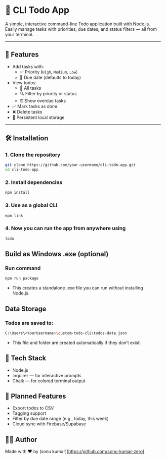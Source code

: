 # 📝 CLI Todo App

A simple, interactive command-line Todo application built with Node.js. Easily manage tasks with priorities, due dates, and status filters — all from your terminal.

---

## 🚀 Features

- Add tasks with:
  - ✅ Priority (`High`, `Medium`, `Low`)
  - 📅 Due date (defaults to today)
- View todos:
  - 📌 All tasks
  - 🔍 Filter by priority or status
  - ⏰ Show overdue tasks
- ✅ Mark tasks as done
- ❌ Delete tasks
- 💾 Persistent local storage

---

## 🛠️ Installation

### 1. Clone the repository

```bash
git clone https://github.com/your-username/cli-todo-app.git
cd cli-todo-app
```

### 2. Install dependencies
```bash
npm install
```

### 3. Use as a global CLI
```bash
npm link
```

### 4. Now you can run the app from anywhere using
```bash
todo
```

## Build as Windows .exe (optional)
### Run command
```bash
npm run package
```
- This creates a standalone .exe file you can run without installing Node.js.

## Data Storage
### Todos are saved to:
```bash
C:\Users\<YourUsername>\custom-todo-cli\todos-data.json
```
- This file and folder are created automatically if they don’t exist.

## 🔧 Tech Stack
- Node.js
- Inquirer — for interactive prompts
- Chalk — for colored terminal output

## 📌 Planned Features
- Export todos to CSV
- Tagging support
- Filter by due date range (e.g., today, this week)
- Cloud sync with Firebase/Supabase

## 🧑‍💻 Author
Made with ❤️ by (sonu kumar)[https://github.com/sonu-kumar-zero]


